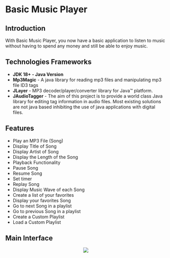 <!--Project Name-->
<h1>Basic Music Player</h1>

<!--Introduction-->
<h2>Introduction</h2>
<p>With Basic Music Player, you now have a basic application to listen to music without having to spend any money and still be able to enjoy music.</a>
</p>

<!--Technologies/Frameworks-->
<h2>Technologies Frameworks</h2>
<ul>
  <li><b>JDK 18+ - Java Version</b></li>
  <li><b>Mp3Magic</b> - A java library for reading mp3 files and manipulating mp3 file ID3 tags</li>
  <li><b>JLayer</b> - MP3 decoder/player/converter library for Java™ platform. </li>
  <li><b>JAudioTagger</b> - The aim of this project is to provide a world class Java library for editing tag information in audio files. Most existing solutions are not java based inhibiting the use of java applications with digital files. </li>
</ul>

<!--Features-->
<h2>Features</h2>
<ul>
  <li>Play an MP3 File (Song)</li>
  <li>Display Title of Song</li>
  <li>Display Artist of Song</li>
  <li>Display the Length of the Song</li>
  <li>Playback Functionality</li>
  <li>Pause Song</li>
    <li>Resume Song</li>
  <li>Set timer</li>
  <li>Replay Song</li>
  <li>Display Music Wave of each Song</li>
  <li>Create a list of your favorites</li>
  <li>Display your favorites Song</li>
  <li>Go to next Song in a playlist</li>
  <li>Go to previous Song in a playlist</li>
  <li>Create a Custom Playlist</li>
  <li>Load a Custom Playlist</li>
</ul>


<!--Screenshots (GIFs/PNGs)-->
<h2>Main Interface</h2>
<p align="center">
  <img src="https://github.com/user-attachments/assets/083f9eb3-cb0e-4fad-bf41-325d730640ef"
>
</p>
